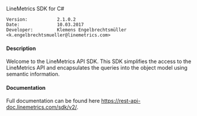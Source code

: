 LineMetrics SDK for C#

    Version:           2.1.0.2
    Date:              10.03.2017
    Developer:         Klemens Engelbrechtsmüller <k.engelbrechtsmueller@linemetrics.com>

#### Description 

Welcome to the LineMetrics API SDK. This SDK simplifies the access to the LineMetrics API and encapsulates the queries into the object model using semantic information.

#### Documentation

Full documentation can be found here <https://rest-api-doc.linemetrics.com/sdk/v2/>. 